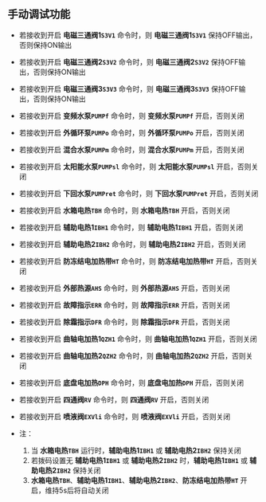 <!-- 注意事项 -->
<!-- 起始分级标题：##（二级标题） -->

## 手动调试功能

- 若接收到开启 **电磁三通阀1`S3V1`** 命令时，则 **电磁三通阀1`S3V1`** 保持OFF输出，否则保持ON输出
- 若接收到开启 **电磁三通阀2`S3V2`** 命令时，则 **电磁三通阀2`S3V2`** 保持OFF输出，否则保持ON输出
- 若接收到开启 **电磁三通阀3`S3V3`** 命令时，则 **电磁三通阀3`S3V3`** 保持OFF输出，否则保持ON输出
- 若接收到开启 **变频水泵`PUMPf`** 命令时，则 **变频水泵`PUMPf`** 开启，否则关闭
- 若接收到开启 **外循环泵`PUMPo`** 命令时，则 **外循环泵`PUMPo`** 开启，否则关闭
- 若接收到开启 **混合水泵`PUMPm`** 命令时，则 **混合水泵`PUMPm`** 开启，否则关闭
- 若接收到开启 **太阳能水泵`PUMPsl`** 命令时，则 **太阳能水泵`PUMPsl`** 开启，否则关闭
- 若接收到开启 **下回水泵`PUMPret`** 命令时，则 **下回水泵`PUMPret`** 开启，否则关闭
- 若接收到开启 **水箱电热`TBH`** 命令时，则 **水箱电热`TBH`** 开启，否则关闭
- 若接收到开启 **辅助电热1`IBH1`** 命令时，则 **辅助电热1`IBH1`** 开启，否则关闭
- 若接收到开启 **辅助电热2`IBH2`** 命令时，则 **辅助电热2`IBH2`** 开启，否则关闭
- 若接收到开启 **防冻结电加热带`HT`** 命令时，则 **防冻结电加热带`HT`** 开启，否则关闭
- 若接收到开启 **外部热源`AHS`** 命令时，则 **外部热源`AHS`** 开启，否则关闭
- 若接收到开启 **故障指示`ERR`** 命令时，则 **故障指示`ERR`** 开启，否则关闭
- 若接收到开启 **除霜指示`DFR`** 命令时，则 **除霜指示`DFR`** 开启，否则关闭
- 若接收到开启 **曲轴电加热1`QZH1`** 命令时，则 **曲轴电加热1`QZH1`** 开启，否则关闭
- 若接收到开启 **曲轴电加热2`QZH2`** 命令时，则 **曲轴电加热2`QZH2`** 开启，否则关闭
- 若接收到开启 **底盘电加热`DPH`** 命令时，则 **底盘电加热`DPH`** 开启，否则关闭
- 若接收到开启 **四通阀`RV`** 命令时，则 **四通阀`RV`** 开启，否则关闭
- 若接收到开启 **喷液阀`EXVli`** 命令时，则 **喷液阀`EXVli`** 开启，否则关闭

- 注：
  
  1. 当 **水箱电热`TBH`** 运行时，**辅助电热1`IBH1`** 或 **辅助电热2`IBH2`** 保持关闭
  2. 若拨码设置无 **辅助电热1`IBH1`** 或 **辅助电热2`IBH2`** 时，**辅助电热1`IBH1`** 或 **辅助电热2`IBH2`** 保持关闭
  3. **水箱电热`TBH`**、**辅助电热1`IBH1`**、**辅助电热2`IBH2`**、**防冻结电加热带`HT`** 开启，维持5s后将自动关闭
